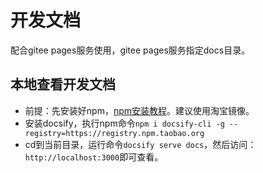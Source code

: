 # 开发文档

配合gitee pages服务使用，gitee pages服务指定docs目录。

## 本地查看开发文档

- 前提：先安装好npm，[npm安装教程](https://blog.csdn.net/zhangwenwu2/article/details/52778521)。建议使用淘宝镜像。
- 安装docsify，执行npm命令`npm i docsify-cli -g --registry=https://registry.npm.taobao.org`
- cd到当前目录，运行命令`docsify serve docs`，然后访问：`http://localhost:3000`即可查看。
